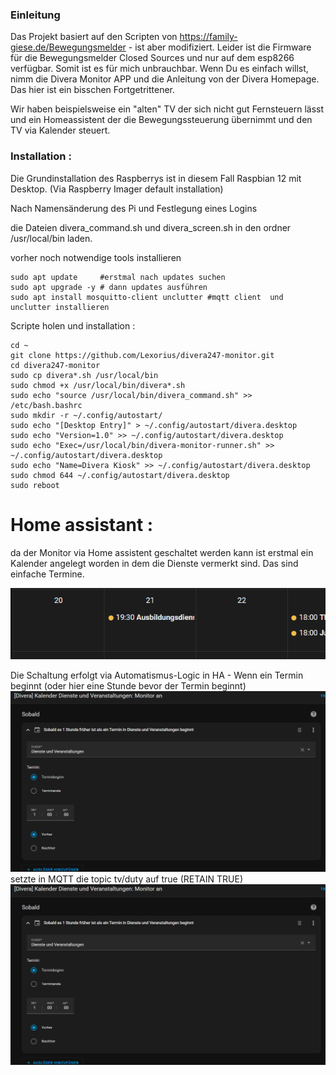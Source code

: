 ###  Einleitung

Das Projekt basiert auf den Scripten von  https://family-giese.de/Bewegungsmelder  - ist aber modifiziert. 
Leider ist die Firmware für die Bewegungsmelder Closed Sources und nur auf dem esp8266 verfügbar. Somit ist es für mich unbrauchbar.
Wenn Du es einfach willst, nimm die Divera Monitor APP und die Anleitung von der Divera Homepage. Das hier ist ein bisschen Fortgetrittener. 

Wir haben beispielsweise ein "alten" TV der sich nicht gut Fernsteuern lässt und ein Homeassistent der die Bewegungssteuerung übernimmt und den TV via Kalender steuert. 

###  Installation : 

Die Grundinstallation des Raspberrys ist in diesem Fall Raspbian 12 mit Desktop.  (Via Raspberry Imager default installation)

Nach Namensänderung des Pi und Festlegung eines Logins 

  die Dateien divera_command.sh und divera_screen.sh in den ordner /usr/local/bin laden. 
  
  vorher noch notwendige tools installieren 

    sudo apt update     #erstmal nach updates suchen
    sudo apt upgrade -y # dann updates ausführen
    sudo apt install mosquitto-client unclutter #mqtt client  und unclutter installieren 
  
  Scripte holen und installation : 
  
    cd ~ 
    git clone https://github.com/Lexorius/divera247-monitor.git
    cd divera247-monitor
    sudo cp divera*.sh /usr/local/bin
    sudo chmod +x /usr/local/bin/divera*.sh 
    sudo echo "source /usr/local/bin/divera_command.sh" >> /etc/bash.bashrc 
    sudo mkdir -r ~/.config/autostart/
    sudo echo "[Desktop Entry]" > ~/.config/autostart/divera.desktop
    sudo echo "Version=1.0" >> ~/.config/autostart/divera.desktop
    sudo echo "Exec=/usr/local/bin/divera-monitor-runner.sh" >> ~/.config/autostart/divera.desktop
    sudo echo "Name=Divera Kiosk" >> ~/.config/autostart/divera.desktop
    sudo chmod 644 ~/.config/autostart/divera.desktop
    sudo reboot
    
# Home assistant :

da der Monitor via Home assistent geschaltet werden kann ist erstmal ein Kalender angelegt worden in dem die Dienste vermerkt sind. Das sind einfache Termine.

![Termin in HomeAssistant](https://github.com/Lexorius/divera247-monitor/blob/main/examplepic/Event-1.png)

Die Schaltung erfolgt via Automatismus-Logic in HA - Wenn ein Termin beginnt (oder hier eine Stunde bevor der Termin beginnt)
![Automatismus Wenn kalendereintrag startet](https://github.com/Lexorius/divera247-monitor/blob/main/examplepic/Automatismus_event_start.png)
setzte in MQTT die topic tv/duty auf true (RETAIN TRUE)
![Automatismus setzte MQTT TOPIC](https://github.com/Lexorius/divera247-monitor/blob/main/examplepic/Automatismus_event_start.png)





